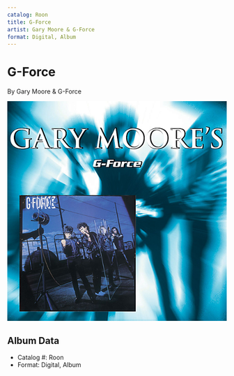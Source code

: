 ```yaml
---
catalog: Roon
title: G-Force
artist: Gary Moore & G-Force
format: Digital, Album
---
```


# G-Force

By Gary Moore & G-Force

![](../../assets/albumcovers/Gary_Moore_and_G-Force-G-Force.png)

## Album Data

- Catalog #: Roon
- Format: Digital, Album

